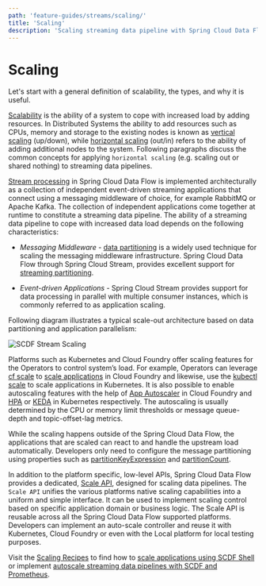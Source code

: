 ```yaml
---
path: 'feature-guides/streams/scaling/'
title: 'Scaling'
description: 'Scaling streaming data pipeline with Spring Cloud Data Flow'
---
```


# Scaling

Let's start with a general definition of scalability, the types, and why it is useful.

[Scalability](https://en.wikipedia.org/wiki/Scalability) is the ability of a system to cope with increased load by adding resources. In Distributed Systems the ability to add resources such as CPUs, memory and storage to the existing nodes is known as [vertical scaling](https://en.wikipedia.org/wiki/Scalability#Vertical) (up/down), while [horizontal scaling](https://en.wikipedia.org/wiki/Scalability#Horizontal) (out/in) refers to the ability of adding additional nodes to the system.
Following paragraphs discuss the common concepts for applying `horizontal scaling` (e.g. scaling out or shared nothing) to streaming data pipelines.

[Stream processing](%currentPath%/concepts/streams/) in Spring Cloud Data Flow is implemented architecturally as a collection of independent event-driven streaming applications that connect using a messaging middleware of choice, for example RabbitMQ or Apache Kafka. The collection of independent applications come together at runtime to constitute a streaming data pipeline.
The ability of a streaming data pipeline to cope with increased data load depends on the following characteristics:

- _Messaging Middleware_ - [data partitioning](https://docs.spring.io/spring-cloud-stream/docs/current/reference/htmlsingle/#partitioning) is a widely used technique for scaling the messaging middleware infrastructure. Spring Cloud Data Flow through Spring Cloud Stream, provides excellent support for [streaming partitioning](%currentPath%/feature-guides/streams/partitioning/#data-partitioning/).

- _Event-driven Applications_ - Spring Cloud Stream provides support for data processing in parallel with multiple consumer instances, which is commonly referred to as application scaling.

Following diagram illustrates a typical scale-out architecture based on data partitioning and application parallelism:

![SCDF Stream Scaling](images/scdf-stream-partition-and-scaling-overview.png)

Platforms such as Kubernetes and Cloud Foundry offer scaling features for the Operators to control system’s load. For example, Operators can leverage [cf scale](https://docs.cloudfoundry.org/devguide/deploy-apps/cf-scale.html) to [scale applications](https://docs.spring.io/spring-cloud-dataflow/docs/2.3.0.RELEASE/reference/htmlsingle/#configuration-cloudfoundry-scaling) in Cloud Foundry and likewise, use the [kubectl scale](https://jamesdefabia.github.io/docs/user-guide/kubectl/kubectl_scale/) to scale applications in Kubernetes. It is also possible to enable autoscaling features with the help of [App Autoscaler](https://docs.pivotal.io/application-service/2-11/appsman-services/autoscaler/using-autoscaler.html) in Cloud Foundry and [HPA](https://kubernetes.io/docs/tasks/run-application/horizontal-pod-autoscale/) or [KEDA](https://github.com/kedacore/keda) in Kubernetes respectively. The autoscaling is usually determined by the CPU or memory limit thresholds or message queue-depth and topic-offset-lag metrics.

While the scaling happens outside of the Spring Cloud Data Flow, the applications that are scaled can react to and handle the upstream load automatically. Developers only need to configure the message partitioning using properties such as [partitionKeyExpression](https://cloud.spring.io/spring-cloud-static/spring-cloud-stream/3.0.0.RELEASE/reference/html/spring-cloud-stream.html#spring-cloud-stream-overview-configuring-output-bindings-partitioning) and [partitionCount](https://cloud.spring.io/spring-cloud-static/spring-cloud-stream/3.0.0.RELEASE/reference/html/spring-cloud-stream.html#spring-cloud-stream-overview-configuring-output-bindings-partitioning).

In addition to the platform specific, low-level APIs, Spring Cloud Data Flow provides a dedicated, [Scale API](https://docs.spring.io/spring-cloud-dataflow/docs/%dataflow-version%/reference/htmlsingle/#api-guide-resources-stream-deployment-scale), designed for scaling data pipelines. The `Scale API` unifies the various platforms native scaling capabilities into a uniform and simple interface.
It can be used to implement scaling control based on specific application domain or business logic.
The Scale API is reusable across all the Spring Cloud Data Flow supported platforms. Developers can implement an auto-scale controller and reuse it with Kubernetes, Cloud Foundry or even with the Local platform for local testing purposes.

Visit the [Scaling Recipes](%currentPath%/recipes/scaling/) to find how to [scale applications using SCDF Shell](%currentPath%/recipes/scaling/manual-scaling/) or implement [autoscale streaming data pipelines with SCDF and Prometheus](%currentPath%/recipes/scaling/autoscaling/).
